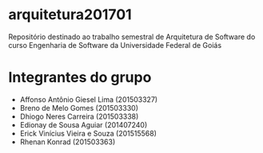 # arquitetura201701
Repositório destinado ao trabalho semestral de Arquitetura de Software do curso Engenharia de Software da Universidade Federal de Goiás

# Integrantes do grupo
- Affonso Antônio Giesel Lima (201503327)
- Breno de Melo Gomes (201503330)
- Dhiogo Neres Carreira (201503338)
- Edionay de Sousa Aguiar (201407240)
- Erick Vinícius Vieira e Souza (201515568)
- Rhenan Konrad (201503363)
